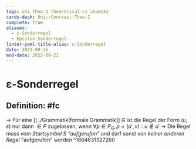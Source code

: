 ```yaml
---
tags: uni theo-1 theoretical-cs chomsky
cards-deck: Uni::Courses::Theo-I
complete: true
aliases:
  - ε-Sonderregel
  - Epsilon-Sonderregel
linter-yaml-title-alias: ε-Sonderregel
date: 2022-09-15
mod-date: 2022-09-21
---
```


# ε-Sonderregel

## Definition: #fc
-> Für eine [[../Grammatik|formale Grammatik]] $G$ ist die Regel der Form $(u,\varepsilon)$ nur dann $\in P$ zugelassen, wenn $\forall p\in P_G,p=(u',v):u\notin u'$
	-> Die Regel muss *vom Startsymbol* $S$ *"aufgerufen"* und darf sonst von *keiner anderen Regel* "aufgerufen" werden
^1664631327260
